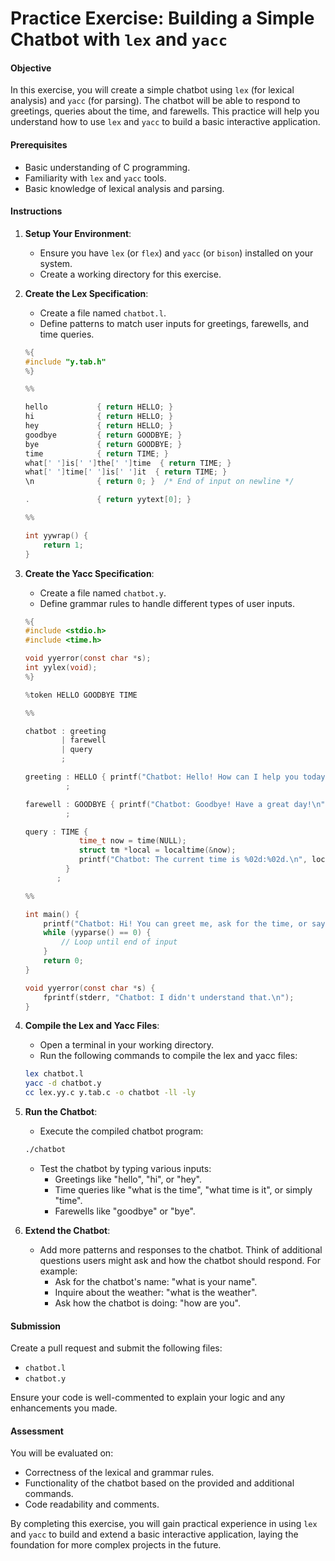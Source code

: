 # Practice Exercise: Building a Simple Chatbot with `lex` and `yacc`

#### Objective
In this exercise, you will create a simple chatbot using `lex` (for lexical analysis) and `yacc` (for parsing). The chatbot will be able to respond to greetings, queries about the time, and farewells. This practice will help you understand how to use `lex` and `yacc` to build a basic interactive application.

#### Prerequisites
- Basic understanding of C programming.
- Familiarity with `lex` and `yacc` tools.
- Basic knowledge of lexical analysis and parsing.

#### Instructions

1. **Setup Your Environment**:
   - Ensure you have `lex` (or `flex`) and `yacc` (or `bison`) installed on your system.
   - Create a working directory for this exercise.

2. **Create the Lex Specification**:
   - Create a file named `chatbot.l`.
   - Define patterns to match user inputs for greetings, farewells, and time queries.

   ```c
   %{
   #include "y.tab.h"
   %}

   %%

   hello           { return HELLO; }
   hi              { return HELLO; }
   hey             { return HELLO; }
   goodbye         { return GOODBYE; }
   bye             { return GOODBYE; }
   time            { return TIME; }
   what[' ']is[' ']the[' ']time  { return TIME; }
   what[' ']time[' ']is[' ']it  { return TIME; }
   \n              { return 0; }  /* End of input on newline */

   .               { return yytext[0]; }

   %%

   int yywrap() {
       return 1;
   }
   ```

3. **Create the Yacc Specification**:
   - Create a file named `chatbot.y`.
   - Define grammar rules to handle different types of user inputs.

   ```c
   %{
   #include <stdio.h>
   #include <time.h>

   void yyerror(const char *s);
   int yylex(void);
   %}

   %token HELLO GOODBYE TIME

   %%

   chatbot : greeting
           | farewell
           | query
           ;

   greeting : HELLO { printf("Chatbot: Hello! How can I help you today?\n"); }
            ;

   farewell : GOODBYE { printf("Chatbot: Goodbye! Have a great day!\n"); }
            ;

   query : TIME { 
               time_t now = time(NULL);
               struct tm *local = localtime(&now);
               printf("Chatbot: The current time is %02d:%02d.\n", local->tm_hour, local->tm_min);
            }
          ;

   %%

   int main() {
       printf("Chatbot: Hi! You can greet me, ask for the time, or say goodbye.\n");
       while (yyparse() == 0) {
           // Loop until end of input
       }
       return 0;
   }

   void yyerror(const char *s) {
       fprintf(stderr, "Chatbot: I didn't understand that.\n");
   }
   ```

4. **Compile the Lex and Yacc Files**:
   - Open a terminal in your working directory.
   - Run the following commands to compile the lex and yacc files:

   ```sh
   lex chatbot.l
   yacc -d chatbot.y
   cc lex.yy.c y.tab.c -o chatbot -ll -ly
   ```

5. **Run the Chatbot**:
   - Execute the compiled chatbot program:

   ```sh
   ./chatbot
   ```

   - Test the chatbot by typing various inputs:
     - Greetings like "hello", "hi", or "hey".
     - Time queries like "what is the time", "what time is it", or simply "time".
     - Farewells like "goodbye" or "bye".

6. **Extend the Chatbot**:
   - Add more patterns and responses to the chatbot. Think of additional questions users might ask and how the chatbot should respond. For example:
     - Ask for the chatbot's name: "what is your name".
     - Inquire about the weather: "what is the weather".
     - Ask how the chatbot is doing: "how are you".

 
#### Submission
Create a pull request and submit the following files:
- `chatbot.l`
- `chatbot.y`

Ensure your code is well-commented to explain your logic and any enhancements you made.

#### Assessment
You will be evaluated on:
- Correctness of the lexical and grammar rules.
- Functionality of the chatbot based on the provided and additional commands.
- Code readability and comments.

By completing this exercise, you will gain practical experience in using `lex` and `yacc` to build and extend a basic interactive application, laying the foundation for more complex projects in the future.